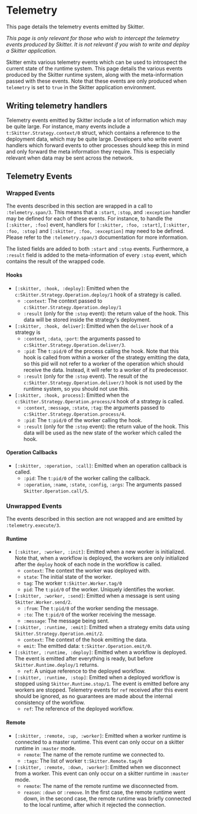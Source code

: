 # Telemetry

This page details the telemetry events emitted by Skitter.

_This page is only relevant for those who wish to intercept the telemetry events
produced by Skitter. It is not relevant if you wish to write and deploy a
Skitter application._

Skitter emits various telemetry events which can be used to introspect the
current state of the runtime system. This page details the various events
produced by the Skitter runtime system, along with the meta-information passed
with these events. Note that these events are only produced when `telemetry` is
set to `true` in the Skitter application environment.

## Writing telemetry handlers

Telemetry events emitted by Skitter include a lot of information which may be
quite large. For instance, many events include a `t:Skitter.Strategy.context/0`
struct, which contains a reference to the deployment data, which may be quite
large. Developers who write event handlers which forward events to other
processes should keep this in mind and only forward the meta information they
require. This is especially relevant when data may be sent across the network.

## Telemetry Events

### Wrapped Events

The events described in this section are wrapped in a call to
`:telemetry.span/3`. This means that a `:start`, `:stop`, and `:exception`
handler may be defined for each of these events. For instance, to handle the
`[:skitter, :foo]` event, handlers for `[:skitter, :foo, :start]`,
`[:skitter, :foo, :stop]` and `[:skitter, :foo, :exception]` may need to be
defined. Please refer to the `:telemetry.span/3` documentation for more
information.

The listed fields are added to both `:start` and `:stop` events. Furthermore,
a `:result` field is added to the meta-information of every `:stop` event,
which contains the result of the wrapped code.

#### Hooks

* `[:skitter, :hook, :deploy]`: Emitted when the
  `c:Skitter.Strategy.Operation.deploy/1` hook of a strategy is called.
  * `:context`: The context passed to `c:Skitter.Strategy.Operation.deploy/1`
  * `:result` (only for the `:stop` event): the return value of the hook. This
    data will be stored inside the strategy's deployment.
* `[:skitter, :hook, deliver]`: Emitted when the `deliver` hook of a strategy is
  * `:context`, `:data`, `:port`: the arguments passed to
    `c:Skitter.Strategy.Operation.deliver/3`.
  * `:pid`: The `t:pid/0` of the process calling the hook. Note that this hook
    is called from within a worker of the strategy emitting the data, so this
    pid will not refer to a worker of the operation which should receive the
    data. Instead, it will refer to a worker of its predecessor.
  * `:result` (only for the `:stop` event). The result of the
    `c:Skitter.Strategy.Operation.deliver/3` hook is not used by the runtime
    system, so you should not use this.
* `[:skitter, :hook, process]`: Emitted when the
  `c:Skitter.Strategy.Operation.process/4` hook of a strategy is called.
  * `:context`, `:message`, `:state`, `:tag`: the arguments passed to
    `c:Skitter.Strategy.Operation.process/4`.
  * `:pid`: The `t:pid/0` of the worker calling the hook.
  * `:result` (only for the `:stop` event): the return value of the hook. This
    data will be used as the new state of the worker which called the hook.

#### Operation Callbacks

* `[:skitter, :operation, :call]`: Emitted when an operation callback is called.
  * `:pid`: The `t:pid/0` of the worker calling the callback.
  * `:operation`, `:name`, `:state`, `:config`, `:args`: The arguments passed
    `Skitter.Operation.call/5`.

### Unwrapped Events

The events described in this section are not wrapped and are emitted by
`:telemetry.execute/3`.

#### Runtime

* `[:skitter, :worker, :init]`: Emitted when a new worker is initialized. Note
  that, when a workflow is deployed, the workers are only initialized after the
  `deploy` hook of each node in the workflow is called.
  * `context`: The context the worker was deployed with.
  * `state`: The initial state of the worker.
  * `tag`: The worker `t:Skitter.Worker.tag/0`
  * `pid`: The `t:pid/0` of the worker. Uniquely identifies the worker.
* `[:skitter, :worker, :send]`: Emitted when a message is sent using
  `Skitter.Worker.send/2`.
  * `:from`: The `t:pid/0` of the worker sending the message.
  * `:to`: The `t:pid/0` of the worker receiving the message.
  * `:message`: The message being sent.
* `[:skitter, :runtime, :emit]`: Emitted when a strategy emits data using
  `Skitter.Strategy.Operation.emit/2`.
  * `context`: The context of the hook emitting the data.
  * `emit`: The emitted data: `t:Skitter.Operation.emit/0`.
* `[:skitter, :runtime, :deploy]`: Emitted when a workflow is deployed. The
  event is emitted after everything is ready, but before
  `Skitter.Runtime.deploy/1` returns.
  * `ref`: A unique reference to the deployed workflow.
* `[:skitter, :runtime, :stop]`: Emitted when a deployed workflow is stopped
  using `Skitter.Runtime.stop/1`. The event is emitted before any workers are
  stopped. Telemetry events for `ref` received after this event should be
  ignored, as no guarantees are made about the internal consistency of the
  workflow.
  * `ref`: The reference of the deployed workflow.

#### Remote

* `[:skitter, :remote, :up, :worker]`: Emitted when a worker runtime is
  connected to a master runtime. This event can only occur on a skitter runtime
  in `:master` mode.
  * `remote`: The name of the remote runtime we connected to.
  * `:tags`: The list of worker `t:Skitter.Remote.tag/0`
* `[:skitter, :remote, :down, :worker]`: Emitted when we disconnect from a
  worker. This event can only occur on a skitter runtime in `:master` mode.
  * `remote`: The name of the remote runtime we disconnected from.
  * `reason`: `:down` or `:remove`. In the first case, the remote runtime went
    down, in the second case, the remote runtime was briefly connected to the
    local runtime, after which it rejected the connection.
